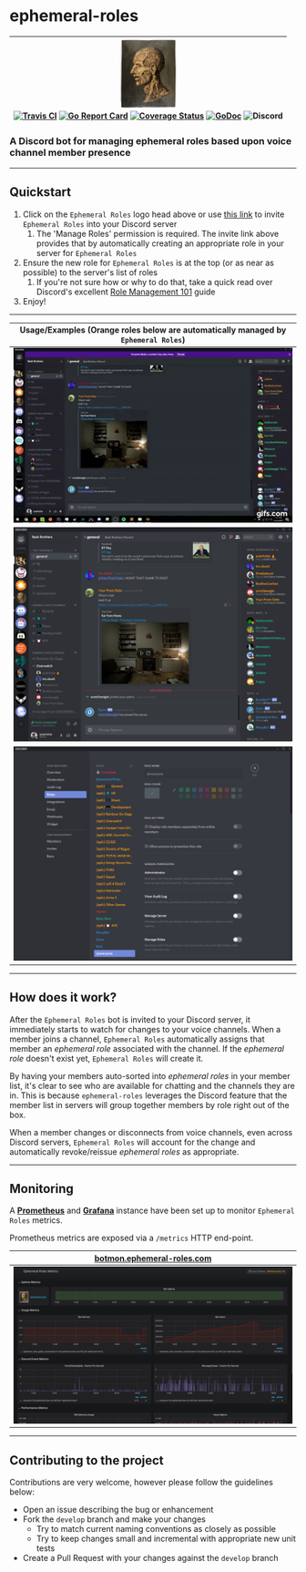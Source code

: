 # ephemeral-roles

| <a href="https://discordapp.com/api/oauth2/authorize?client_id=392419127626694676&permissions=268435456&scope=bot"><img src="https://raw.githubusercontent.com/ewohltman/ephemeral-roles/master/web/static/logo_Testa_anatomica_(1854)_-_Filippo_Balbi.jpg" width="100"></a><br/> [![Travis CI](https://travis-ci.com/ewohltman/ephemeral-roles.svg?branch=master)](https://travis-ci.com/ewohltman/ephemeral-roles.svg?branch=master) [![Go Report Card](https://goreportcard.com/badge/github.com/ewohltman/ephemeral-roles)](https://goreportcard.com/report/github.com/ewohltman/ephemeral-roles) [![Coverage Status](https://coveralls.io/repos/github/ewohltman/ephemeral-roles/badge.svg?branch=master)](https://coveralls.io/github/ewohltman/ephemeral-roles?branch=master) [![GoDoc](https://godoc.org/github.com/ewohltman/ephemeral-roles/pkg?status.svg)](https://godoc.org/github.com/ewohltman/ephemeral-roles/pkg) ![Discord](https://img.shields.io/discord/393496906992713746?label=dev%20chat&logo=discord) |
| :------: |

### A Discord bot for managing ephemeral roles based upon voice channel member presence

----

## Quickstart

1. Click on the `Ephemeral Roles` logo head above or use [this link](https://discordapp.com/api/oauth2/authorize?client_id=392419127626694676&permissions=268435456&scope=bot)
to invite `Ephemeral Roles` into your Discord server
    1. The 'Manage Roles' permission is required.  The invite link above
    provides that by automatically creating an appropriate role in your server
    for `Ephemeral Roles` 
2. Ensure the new role for `Ephemeral Roles` is at the top (or as near as
possible) to the server's list of roles
    1. If you're not sure how or why to do that, take a quick read over
    Discord's excellent [Role Management 101](https://support.discordapp.com/hc/en-us/articles/214836687-Role-Management-101) guide
3. Enjoy!

----

| Usage/Examples \(Orange roles below are automatically managed by `Ephemeral Roles`\) |
| :------: |
| ![Ephemeral Roles action example](https://raw.githubusercontent.com/ewohltman/ephemeral-roles/master/web/static/action.gif) |
| ![Ephemeral Roles static example](https://raw.githubusercontent.com/ewohltman/ephemeral-roles/master/web/static/static.png) |
| ![Ephemeral Roles example role list](https://raw.githubusercontent.com/ewohltman/ephemeral-roles/master/web/static/roles.png) |

----

## How does it work?

After the `Ephemeral Roles` bot is invited to your Discord server, it
immediately starts to watch for changes to your voice channels.  When a member
joins a channel, `Ephemeral Roles` automatically assigns that member an
*ephemeral role* associated with the channel.  If the *ephemeral role* doesn't
exist yet, `Ephemeral Roles` will create it.

By having your members auto-sorted into *ephemeral roles* in your member list,
it's clear to see who are available for chatting and the channels they are in.
This is because `ephemeral-roles` leverages the Discord feature that the member
list in servers will group together members by role right out of the box.

When a member changes or disconnects from voice channels, even across Discord
servers, `Ephemeral Roles` will account for the change and automatically
revoke/reissue *ephemeral roles* as appropriate.

----

## Monitoring

A **[Prometheus](https://prometheus.io/)** and **[Grafana](https://grafana.com/)** instance have been set up to monitor `Ephemeral Roles` metrics.

Prometheus metrics are exposed via a `/metrics` HTTP end-point.

| [botmon.ephemeral-roles.com](http://botmon.ephemeral-roles.com) |
| :------: |
| <a href="http://botmon.ephemeral-roles.com"><img src="https://raw.githubusercontent.com/ewohltman/ephemeral-roles/master/web/static/bot-metrics.png"></a> |

----

## Contributing to the project

Contributions are very welcome, however please follow the guidelines below:

* Open an issue describing the bug or enhancement
* Fork the `develop` branch and make your changes
  * Try to match current naming conventions as closely as possible
  * Try to keep changes small and incremental with appropriate new unit tests
* Create a Pull Request with your changes against the `develop` branch
